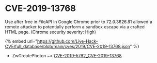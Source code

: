 # CVE-2019-13768

Use after free in FileAPI in Google Chrome prior to 72.0.3626.81 allowed a remote attacker to potentially perform a sandbox escape via a crafted HTML page. (Chrome security severity: High)

{% embed url="https://github.com/Live-Hack-CVE/full_database/blob/main/cves/2019/CVE-2019-13768.json" %}


* ZwCreatePhoton ~> [CVE-2019-5782_CVE-2019-13768](https://www.alice-snow.ru/2019/database/cve-2019-13768/cve-2019-5782_cve-2019-13768-zwcreatephoton)